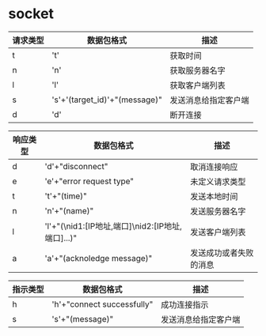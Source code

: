 # socket

| 请求类型 | 数据包格式                    | 描述                 |
| -------- | ----------------------------- | -------------------- |
| t        | 't'                           | 获取时间             |
| n        | 'n'                           | 获取服务器名字       |
| l        | 'l'                           | 获取客户端列表       |
| s        | 's'+'(target_id)'+"(message)" | 发送消息给指定客户端 |
| d        | 'd'                           | 断开连接             |


| 响应类型 | 数据包格式                                        | 描述                   |
| -------- | ------------------------------------------------- | ---------------------- |
| d        | 'd'+"disconnect"                                  | 取消连接响应           |
| e        | 'e'+"error request type"                          | 未定义请求类型         |
| t        | 't'+"(time)"                                      | 发送本地时间           |
| n        | 'n'+"(name)"                                      | 发送服务器名字         |
| l        | 'l'+"(\nid1:[IP地址,端口]\nid2:[IP地址,端口]...)" | 发送客户端列表         |
| a        | 'a'+"(acknoledge message)"                        | 发送成功或者失败的消息 |


| 指示类型 | 数据包格式                                        | 描述                   |
| -------- | ------------------------------------------------- | ---------------------- |
| h        | 'h'+"connect successfully"                        | 成功连接指示           |
| s        | 's'+"(message)"                                   | 发送消息给指定客户端   |

















